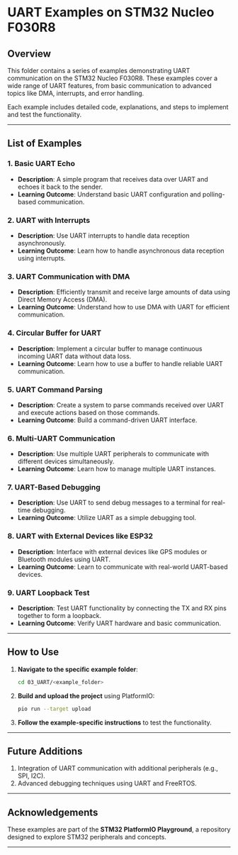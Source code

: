 
# UART Examples on STM32 Nucleo F030R8

## Overview

This folder contains a series of examples demonstrating UART communication on the STM32 Nucleo F030R8. These examples cover a wide range of UART features, from basic communication to advanced topics like DMA, interrupts, and error handling.

Each example includes detailed code, explanations, and steps to implement and test the functionality.

---

## List of Examples

### **1. Basic UART Echo**
- **Description**: A simple program that receives data over UART and echoes it back to the sender.
- **Learning Outcome**: Understand basic UART configuration and polling-based communication.

### **2. UART with Interrupts**
- **Description**: Use UART interrupts to handle data reception asynchronously.
- **Learning Outcome**: Learn how to handle asynchronous data reception using interrupts.

### **3. UART Communication with DMA**
- **Description**: Efficiently transmit and receive large amounts of data using Direct Memory Access (DMA).
- **Learning Outcome**: Understand how to use DMA with UART for efficient communication.

### **4. Circular Buffer for UART**
- **Description**: Implement a circular buffer to manage continuous incoming UART data without data loss.
- **Learning Outcome**: Learn how to use a buffer to handle reliable UART communication.

### **5. UART Command Parsing**
- **Description**: Create a system to parse commands received over UART and execute actions based on those commands.
- **Learning Outcome**: Build a command-driven UART interface.

### **6. Multi-UART Communication**
- **Description**: Use multiple UART peripherals to communicate with different devices simultaneously.
- **Learning Outcome**: Learn how to manage multiple UART instances.

### **7. UART-Based Debugging**
- **Description**: Use UART to send debug messages to a terminal for real-time debugging.
- **Learning Outcome**: Utilize UART as a simple debugging tool.

### **8. UART with External Devices like ESP32**
- **Description**: Interface with external devices like GPS modules or Bluetooth modules using UART.
- **Learning Outcome**: Learn to communicate with real-world UART-based devices.

### **9. UART Loopback Test**
- **Description**: Test UART functionality by connecting the TX and RX pins together to form a loopback.
- **Learning Outcome**: Verify UART hardware and basic communication.

---

## How to Use

1. **Navigate to the specific example folder**:
   ```bash
   cd 03_UART/<example_folder>
   ```

2. **Build and upload the project** using PlatformIO:
   ```bash
   pio run --target upload
   ```

3. **Follow the example-specific instructions** to test the functionality.

---

## Future Additions

1. Integration of UART communication with additional peripherals (e.g., SPI, I2C).
2. Advanced debugging techniques using UART and FreeRTOS.

---

## Acknowledgements

These examples are part of the **STM32 PlatformIO Playground**, a repository designed to explore STM32 peripherals and concepts.

---
